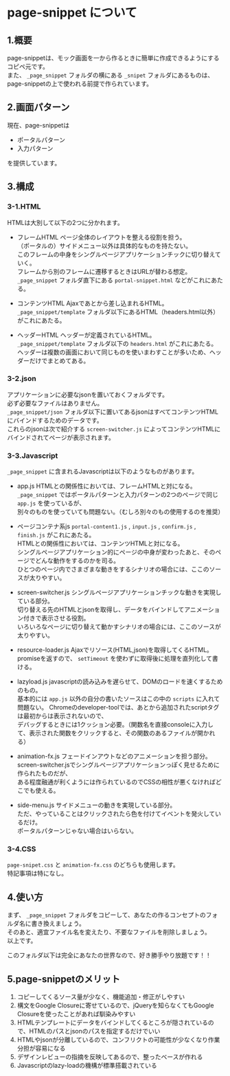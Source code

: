 # page-snippet について

## 1.概要

page-snippetは、モック画面を一から作るときに簡単に作成できるようにするコピペ元です。  
また、 `_page_snippet` フォルダの横にある `_snipet` フォルダにあるものは、page-snippetの上で使われる前提で作られています。

## 2.画面パターン

現在、page-snippetは

- ポータルパターン
- 入力パターン

を提供しています。


## 3.構成

### 3-1.HTML

HTMLは大別して以下の2つに分かれます。

- フレームHTML
ページ全体のレイアウトを整える役割を担う。  
（ポータルの）サイドメニュー以外は具体的なものを持たない。  
このフレームの中身をシングルページアプリケーションチックに切り替えていく。  
フレームから別のフレームに遷移するときはURLが替わる想定。  
`_page_snippet` フォルダ直下にある `portal-snippet.html` などがこれにあたる。  

- コンテンツHTML
Ajaxであとから差し込まれるHTML。  
`_page_snippet/template` フォルダ以下にあるHTML（headers.html以外）がこれにあたる。

- ヘッダーHTML
ヘッダーが定義されているHTML。  
`_page_snippet/template` フォルダ以下の `headers.html` がこれにあたる。  
ヘッダーは複数の画面において同じものを使いまわすことが多いため、ヘッダーだけでまとめてある。


### 3-2.json

アプリケーションに必要なjsonを置いておくフォルダです。  
必ず必要なファイルはありません。  
`_page_snippet/json` フォルダ以下に置いてあるjsonはすべてコンテンツHTMLにバインドするためのデータです。  
これらのjsonは次で紹介する `screen-switcher.js` によってコンテンツHTMLにバインドされてページが表示されます。


### 3-3.Javascript

`_page_snippet` に含まれるJavascriptは以下のようなものがあります。

- app.js
HTMLとの関係性においては、フレームHTMLと対になる。  
`_page_snippet` ではポータルパターンと入力パターンの2つのページで同じ `app.js` を使っているが、  
別々のものを使っていても問題ない。（むしろ別々のもの使用するのを推奨）

- ページコンテナ系js
`portal-content1.js` , `input.js` , `confirm.js` , `finish.js` がこれにあたる。  
HTMLとの関係性においては、コンテンツHTMLと対になる。  
シングルページアプリケーション的にページの中身が変わったあと、そのページでどんな動作をするのかを司る。  
ひとつのページ内でさまざまな動きをするシナリオの場合には、ここのソースが太りやすい。

- screen-switcher.js
シングルページアプリケーションチックな動きを実現している部分。  
切り替える先のHTMLとjsonを取得し、データをバインドしてアニメーション付きで表示させる役割。  
いろいろなページに切り替えて動かすシナリオの場合には、ここのソースが太りやすい。

- resource-loader.js
Ajaxでリソース(HTML,json)を取得してくるHTML。  
promiseを返すので、 `setTimeout` を使わずに取得後に処理を直列化して書ける。

- lazyload.js
javascriptの読み込みを遅らせて、DOMのロードを速くするためのもの。  
基本的には `app.js` 以外の自分の書いたソースはこの中の `scripts` に入れて問題ない。
Chromeのdeveloper-toolでは、あとから追加されたscriptタグは最初からは表示されないので、  
デバッグするときには1クッション必要。（関数名を直接consoleに入力して、表示された関数をクリックすると、その関数のあるファイルが開かれる）

- animation-fx.js
フェードインアウトなどのアニメーションを担う部分。
screen-switcher.jsでシングルページアプリケーションっぽく見せるために作られたものだが、  
ある程度融通が利くようには作られているのでCSSの相性が悪くなければどこでも使える。

- side-menu.js
サイドメニューの動きを実現している部分。  
ただ、やっていることはクリックされたら色を付けてイベントを発火しているだけ。  
ポータルパターンじゃない場合はいらない。


### 3-4.CSS
`page-snipet.css` と `animation-fx.css` のどちらも使用します。  
特記事項は特になし。


## 4.使い方

まず、 `_page_snippet` フォルダをコピーして、あなたの作るコンセプトのフォルダ名に書き換えましょう。  
そのあと、適宜ファイル名を変えたり、不要なファイルを削除しましょう。  
以上です。  
  
このフォルダ以下は完全にあなたの世界なので、好き勝手やり放題です！！


## 5.page-snippetのメリット

1. コピーしてくるソース量が少なく、機能追加・修正がしやすい
2. 構文をGoogle Closureに寄せているので、jQueryを知らなくてもGoogle Closureを使ったことがあれば馴染みやすい
2. HTMLテンプレートにデータをバインドしてくるところが隠されているので、HTMLのパスとjsonのパスを指定するだけでいい
3. HTMLやjsonが分離しているので、コンフリクトの可能性が少なくなり作業分担が容易になる
4. デザインレビューの指摘を反映してあるので、整ったベースが作れる
5. Javascriptのlazy-loadの機構が標準搭載されている

